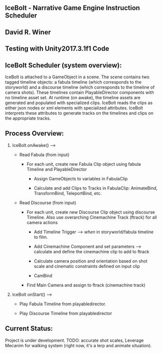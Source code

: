 IceBolt - Narrative Game Engine Instruction Scheduler
---

David R. Winer
---

Testing with Unity2017.3.1f1 Code
---


IceBolt Scheduler (system overview):
---

IceBolt is attached to a GameObject in a scene. The scene contains two tagged timeline objects: a fabula timeline (which corresponds to the storyworld) and a discourse timeline (which corresponds to the timeline of camera shots). These timelines contain PlayableDirector components with no timeline asset set.
At runtime (on awake), the timeline assets are generated and populated with specialized clips. IceBolt reads the clips as either json nodes or xml elements with specialized attributes. IceBolt interprets these attributes to generate tracks on the timelines and clips on the appropriate tracks.


Process Overview:
---

1. IceBolt.onAwake() --> 
	* Read Fabula (from input)

		* For each unit, create new Fabula Clip object using fabula Timeline and PlayableDirector
			
			* Assign GameObjects to variables in FabulaClip
			
			* Calculate and add Clips to Tracks in FabulaClip: AnimateBind, TransformBind, TeleportBind, etc. 

	* Read Discourse (from input)

		* For each unit, create new Discourse Clip object using discourse Timeline. Also use overarching Cinemachine Track (ftrack) for all camera actions

			* Add Timeline Trigger --> _when_ in storyworld/fabula timeline to film. 

			* Add Cinemachine Component and set parameters --> calculate and define the cinemachine clip to add to ftrack

			* Calculate camera position and orientation based on shot scale and cinematic constraints defined on input clip

			* CamBind

		* Find Main Camera and assign to ftrack (cinemachine track)

2. IceBolt onStart() -->

	* Play Fabula Timeline from playabledirector.

	* Play Discourse Timeline from playabledirector


Current Status:
---

Project is under development. TODO: accurate shot scales, Leverage Mecanim for walking system (right now, it's a lerp and animate situation).

